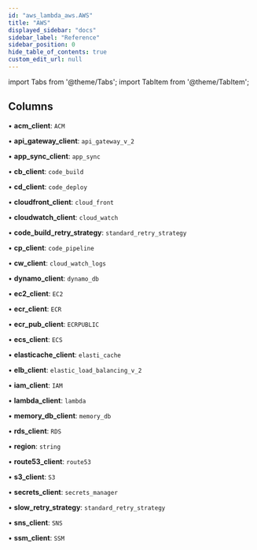 ```yaml
---
id: "aws_lambda_aws.AWS"
title: "AWS"
displayed_sidebar: "docs"
sidebar_label: "Reference"
sidebar_position: 0
hide_table_of_contents: true
custom_edit_url: null
---
```


import Tabs from '@theme/Tabs';
import TabItem from '@theme/TabItem';

## Columns

• **acm\_client**: `ACM`

• **api\_gateway\_client**: `api_gateway_v_2`

• **app\_sync\_client**: `app_sync`

• **cb\_client**: `code_build`

• **cd\_client**: `code_deploy`

• **cloudfront\_client**: `cloud_front`

• **cloudwatch\_client**: `cloud_watch`

• **code\_build\_retry\_strategy**: `standard_retry_strategy`

• **cp\_client**: `code_pipeline`

• **cw\_client**: `cloud_watch_logs`

• **dynamo\_client**: `dynamo_db`

• **ec2\_client**: `EC2`

• **ecr\_client**: `ECR`

• **ecr\_pub\_client**: `ECRPUBLIC`

• **ecs\_client**: `ECS`

• **elasticache\_client**: `elasti_cache`

• **elb\_client**: `elastic_load_balancing_v_2`

• **iam\_client**: `IAM`

• **lambda\_client**: `lambda`

• **memory\_db\_client**: `memory_db`

• **rds\_client**: `RDS`

• **region**: `string`

• **route53\_client**: `route53`

• **s3\_client**: `S3`

• **secrets\_client**: `secrets_manager`

• **slow\_retry\_strategy**: `standard_retry_strategy`

• **sns\_client**: `SNS`

• **ssm\_client**: `SSM`

